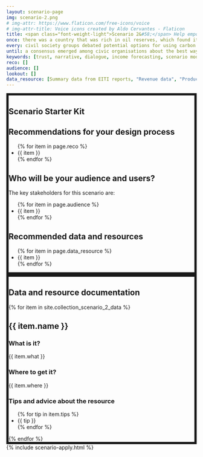 ```yaml
---
layout: scenario-page
img: scenario-2.png
# img-attr: https://www.flaticon.com/free-icons/voice
# img-attr-title: Voice icons created by Aldo Cervantes - Flaticon
title: <span class="font-weight-light">Scenario 2&#58;</span> Help empower citizens to give their voice in the debate around energy transition.
once: there was a country that was rich in oil reserves, which found itself over time in a situation where many aspects of the country had become dependent on income from the oil industry&#58; jobs, subsidies, public benefits, local government budgets etc. Civil society groups had been campaigning for years to transition away from the country’s reliance on fossil fuels, including through calls for carbon pricing. But there was no easy answer as to how that transition should happen, and how to do it fairly. 
every: civil society groups debated potential options for using carbon pricing to incentivise a shift away from fossil fuels but were aware that citizens would have to be consulted to ensure that their concerns were heard. Specifically, the idea of using carbon pricing to generate revenue that could be invested in the transition was something that needed to be discussed with the communities most dependent on oil resources. But community meetings were not enough&#58; they wanted a tool that would allow any citizen, regardless of their skill level, to understand the impact of different carbon pricing scenarios and how the revenue generated could be spent. 
until: a consensus emerged among civic organisations about the best way to communicate the need for the energy transition and the scenarios that would appear the fairest to the local communities most impacted by it.
keywords: [trust, narrative, dialogue, income forecasting, scenario modelling, compromises, local impact, citizens, pedagogy, carbon emissions, non-technical audience]
reco: []
audience: []
lookout: []
data_resource: [Summary data from EITI reports, "Revenue data", "Production data", "Carbon emissions data", "Carbon pricing data", "EITI API"]
---
```


<section class="color-primary-3 rounded px-4 pt-2 pb-4 my-4" style="border: 6px solid" id="starter-kit">
<h1 class="color-primary-3">Scenario Starter Kit</h1>
<h2><strong>Recommendations for your design process</strong></h2>
<p>
    <ul class="color-black">
    {% for item in page.reco %}
        <li>{{ item }}</li>
    {% endfor %}
    </ul>
</p>

<!-- <h2><strong>Glossary of key terms</strong></h2>
<p></p> -->

<h2><strong>Who will be your audience and users?</strong></h2>
<p>The key stakeholders for this scenario are:
    <ul class="color-black">
    {% for item in page.audience %}
        <li>{{ item }}</li>
    {% endfor %}
    </ul>
</p>

<!-- <h2><strong>Things to look out for</strong></h2>
<p>
<ul class="color-black">
    {% for item in page.lookout %}
        <li>{{ item }}</li>
    {% endfor %}
    </ul>
</p> -->

<h2><strong>Recommended data and resources</strong></h2>
<p>
    <ul class="color-black">
    {% for item in page.data_resource %}
        <li>{{ item }}</li>
    {% endfor %}
    </ul>
</p>

</section>


<section class="color-primary-4 rounded px-4 pt-2 pb-4 my-4" style="border: 6px solid" id="data-documentation">
<h1 class="color-primary-4">Data and resource documentation</h1>
{% for item in site.collection_scenario_2_data %}
    <div class="bg-color-muted rounded px-4 py-2 mb-4 color-black" id="{{ item.id }}">
        <h2><strong>{{ item.name }}</strong></h2>
        <h3>What is it?</h3>
        <p>{{ item.what }}</p>
        <h3>Where to get it?</h3>
        <p>{{ item.where }}</p>
        <!-- <h3>Data dictionary</h3>
        <p></p> -->
        <h3>Tips and advice about the resource</h3>
        <p>
        <ul class="color-black">
        {% for tip in item.tips %}
            <li>{{ tip }}</li>
        {% endfor %}
        </ul>
        <!-- {{ item.tips }} -->
        </p>
    </div>
{% endfor %}
</section>

<section class="pt-2 pb-4 container-fluid bg-color-muted" id="apply">
  {% include scenario-apply.html %}
</section>